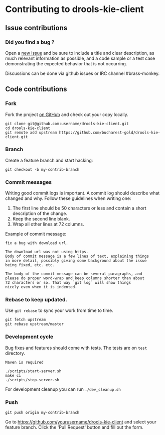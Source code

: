 # Contributing to drools-kie-client

## Issue contributions

### Did you find a bug ?

Open a [new issue](https://github.com/bucharest-gold/drools-kie-client/issues/new)
and be sure to include a title and clear description, as much relevant information
as possible, and a code sample or a test case demonstrating the expected behavior
that is not occurring.

Discussions can be done via github issues or IRC channel #brass-monkey.

## Code contributions

### Fork

Fork the project [on GitHub](https://github.com/bucharest-gold/drools-kie-client)
and check out your copy locally.

```
git clone git@github.com:username/drools-kie-client.git
cd drools-kie-client
git remote add upstream https://github.com/bucharest-gold/drools-kie-client.git
```

### Branch

Create a feature branch and start hacking:

```
git checkout -b my-contrib-branch
```

### Commit messages

Writing good commit logs is important. A commit log should describe what
changed and why. Follow these guidelines when writing one:

1. The first line should be 50 characters or less and contain a short
   description of the change.
2. Keep the second line blank.
3. Wrap all other lines at 72 columns.

Example of commit message:

```
fix a bug with download url.

The download url was not using https.
Body of commit message is a few lines of text, explaining things
in more detail, possibly giving some background about the issue
being fixed, etc. etc.

The body of the commit message can be several paragraphs, and
please do proper word-wrap and keep columns shorter than about
72 characters or so. That way `git log` will show things
nicely even when it is indented.
```

### Rebase to keep updated.

Use `git rebase` to sync your work from time to time.

```
git fetch upstream
git rebase upstream/master
```

### Development cycle

Bug fixes and features should come with tests.
The tests are on `test` directory.

`Maven is required`

```
./scripts/start-server.sh
make ci
./scripts/stop-server.sh
```

For development cleanup you can run `./dev_cleanup.sh`

### Push

```
git push origin my-contrib-branch
```

Go to https://github.com/yourusername/drools-kie-client and select your feature branch.
Click the 'Pull Request' button and fill out the form.
